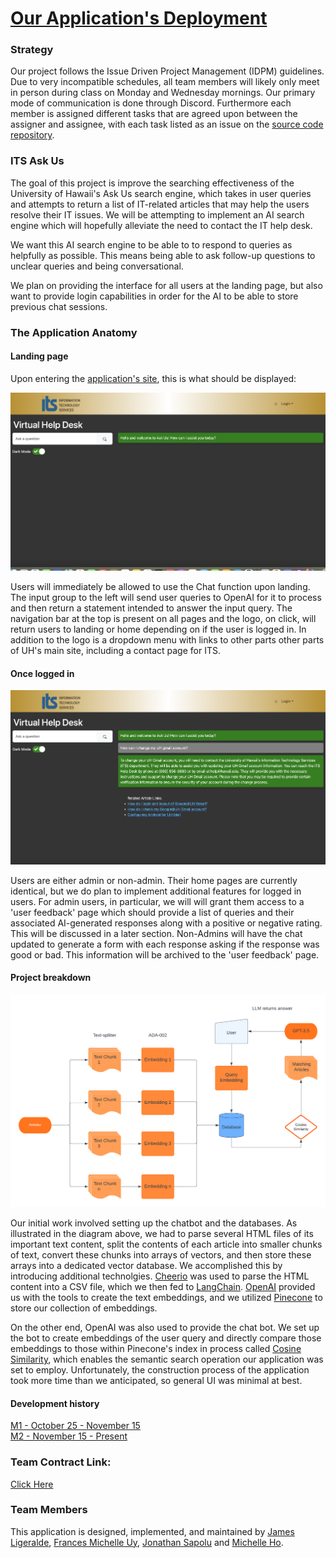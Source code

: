 # [Our Application's Deployment](http://137.184.70.155/)

### Strategy

Our project follows the Issue Driven Project Management (IDPM) guidelines. Due to very incompatible schedules, all team members will likely only meet in person during class on Monday and Wednesday mornings. Our primary mode of communication is done through Discord. Furthermore each member is assigned different tasks that are agreed upon between the assigner and assignee, with each task listed as an issue on the [source code repository](https://github.com/tryRebooting2023/askus).

### ITS Ask Us

The goal of this project is improve the searching effectiveness of the University of Hawaii's Ask Us search engine, which takes in user queries and attempts to return a list of IT-related articles that may help the users resolve their IT issues. We will be attempting to implement an AI search engine which will hopefully alleviate the need to contact the IT help desk.

We want this AI search engine to be able to to respond to queries as helpfully as possible. This means being able to ask follow-up questions to unclear queries and being conversational.

We plan on providing the interface for all users at the landing page, but also want to provide login capabilities in order for the AI to be able to store previous chat sessions.

### The Application Anatomy

#### Landing page

Upon entering the [application's site](http://137.184.70.155/), this is what should be displayed:

<img src="doc/M1_Landing.png">

Users will immediately be allowed to use the Chat function upon landing. The input group to the left will send user queries to OpenAI for it to process and then return a statement intended to answer the input query. The navigation bar at the top is present on all pages and the logo, on click, will return users to landing or home depending on if the user is logged in. In addition to the logo is a dropdown menu with links to other parts other parts of UH's main site, including a contact page for ITS.

#### Once logged in

<img src="doc/M1_Progress.png">

Users are either admin or non-admin. Their home pages are currently identical, but we do plan to implement additional features for logged in users. For admin users, in particular, we will will grant them access to a 'user feedback' page which should provide a list of queries and their associated AI-generated responses along with a positive or negative rating. This will be discussed in a later section. Non-Admins will have the chat updated to generate a form with each response asking if the response was good or bad. This information will be archived to the 'user feedback' page. 

#### Project breakdown

<img src="doc/Ask-Us-flowchart.png">

Our initial work involved setting up the chatbot and the databases. As illustrated in the diagram above, we had to parse several HTML files of its important text content, split the contents of each article into smaller chunks of text, convert these chunks into arrays of vectors, and then store these arrays into a dedicated vector database. We accomplished this by introducing additional technolgies. [Cheerio](https://cheerio.js.org/) was used to parse the HTML content into a CSV file, which we then fed to [LangChain](https://js.langchain.com/docs/get_started/introduction). [OpenAI](https://openai.com/) provided us with the tools to create the text embeddings, and we utilized [Pinecone](https://docs.pinecone.io/docs/overview) to store our collection of embeddings.

On the other end, OpenAI was also used to provide the chat bot. We set up the bot to create embeddings of the user query and directly compare those embeddings to those within Pinecone's index in process called [Cosine Similarity](https://en.wikipedia.org/wiki/Cosine_similarity), which enables the semantic search operation our application was set to employ. Unfortunately, the construction process of the application took more time than we anticipated, so general UI was minimal at best.

#### Development history

[M1 - October 25 - November 15](https://github.com/orgs/tryRebooting2023/projects/1/views/1)  
[M2 - November 15 - Present](https://github.com/orgs/tryRebooting2023/projects/2/views/1)

### Team Contract Link:
[Click Here](https://docs.google.com/document/d/15H0tS0bpVW0NQiGvWMAU79zyLRmt6mj2KbrBsFjrVd8/edit?usp=sharing)

### Team Members

This application is designed, implemented, and maintained by [James Ligeralde](https://jligeral.github.io/), [Frances Michelle Uy](https://frances-uy.github.io/), [Jonathan Sapolu](https://jsapolu99.github.io/) and [Michelle Ho](https://michho8.github.io/).
